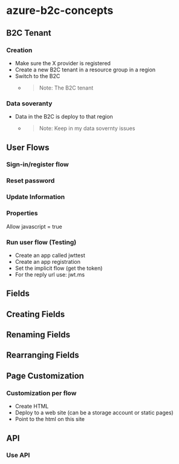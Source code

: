 # azure-b2c-concepts

## B2C Tenant

### Creation

- Make sure the X provider is registered
- Create a new B2C tenant in a resource group in a region
- Switch to the B2C
  - > Note: The B2C tenant

### Data soveranty

- Data in the B2C is deploy to that region
  - > Note: Keep in my data sovernty issues

## User Flows

### Sign-in/register flow

### Reset password

### Update Information

### Properties

Allow javascript = true

### Run user flow (Testing)

- Create an app called jwttest
- Create an app registration
- Set the implicit flow (get the token)
- For the reply url use: jwt.ms

## Fields 

## Creating Fields

## Renaming Fields

## Rearranging Fields

## Page Customization

### Customization per flow

- Create HTML
- Deploy to a web site (can be a storage account or static pages)
- Point to the html on this site

## API

### Use API
